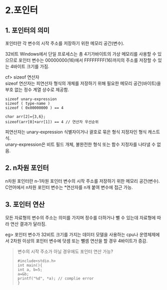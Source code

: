 2.포인터
=========
## 1. 포인터의 의미
포인터란 각 변수의 시작 주소를 저장하기 위한 메모리 공간(변수). 

32비트 Windows에서 단일 프로세스는 총 4기가바이트의 가상 메모리를 사용할 수 있으므로 포인터 변수는 00000000(16)에서 FFFFFFFF(16)까지의 주소를 저장할 수 있는 4바이트 크기를 가짐.

cf> sizeof 연산자  
sizeof 연산자는 피연산자 형식의 개체를 저장하기 위해 필요한 메모리 공간(바이트)을 부호 없는 정수 계열 상수로 제공함.
  
    sizeof unary-expression  
    sizeof ( type-name )
    sizeof ( 0x00000000 ) == 4

	char arr[2]={3,6};
    sizeof(arr[0]+arr[1]) == 4 // 연산자 우선순위
피연산자는 unary-expression 식별자이거나 괄호로 묶은 형식 지정자인 형식 캐스트 식.  
unary-expression은 비트 필드 개체, 불완전한 형식 또는 함수 지정자를 나타낼 수 없음.

## 2. n차원 포인터
n차원 포인터란 n-1차원 포인터 변수의 시작 주소를 저장하기 위한 메모리 공간(변수).  
C언어에서 n차원 포인터 변수는 *연산자를 n개 붙여 변수에 접근 가능. 

## 3. 포인터 연산
모든 자료형의 변수의 주소는 의미를 가지며 정수를 더하거나 뺄 수 있는데 자료형에 따라 연산 결과가 달라짐.

eg> 포인터 변수가 32비트 크기를 가지는 데이터 모델을 사용하는 cpu나 운영체제에서 2차원 이상의 포인터 변수에 덧셈 또는 뺄셈 연산을 할 경우 4바이트가 증감.

> 변수의 시작 주소가 아닐 경우에도 포인터 연산 가능? 
> 
>     #include<stdio.h>  
>     int main(){
>     int a, b=5;
>     a=&b;
>     printf("%d", *a); // complie error
>     }
